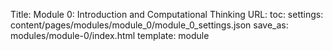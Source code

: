 Title: Module 0: Introduction and Computational Thinking
URL:
toc:
settings: content/pages/modules/module_0/module_0_settings.json
save_as: modules/module-0/index.html
template: module